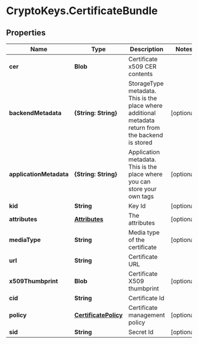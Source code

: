 # CryptoKeys.CertificateBundle

## Properties
Name | Type | Description | Notes
------------ | ------------- | ------------- | -------------
**cer** | **Blob** | Certificate x509 CER contents | 
**backendMetadata** | **{String: String}** | StorageType metadata. This is the place where additional metadata return from the backend is stored | [optional] 
**applicationMetadata** | **{String: String}** | Application metadata. This is the place where you can store your own tags | [optional] 
**kid** | **String** | Key Id | [optional] 
**attributes** | [**Attributes**](Attributes.md) | The attributes | [optional] 
**mediaType** | **String** | Media type of the certificate | [optional] 
**url** | **String** | Certificate URL | 
**x509Thumbprint** | **Blob** | Certificate X509 thumbprint | [optional] 
**cid** | **String** | Certificate Id | 
**policy** | [**CertificatePolicy**](CertificatePolicy.md) | Certificate management policy | [optional] 
**sid** | **String** | Secret Id | [optional] 


